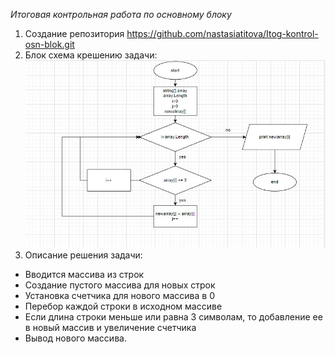 *Итоговая контрольная работа по основному блоку*

1. Создание репозитория https://github.com/nastasiatitova/Itog-kontrol-osn-blok.git
2. Блок схема крешению задачи:
![](blok.jpg)
3. Описание решения задачи:
* Вводится массива из строк
* Создание пустого массива для новых строк
* Установка счетчика для нового массива в 0
* Перебор каждой строки в исходном массиве
* Если длина строки меньше или равна 3 символам, то добавление ее в новый массив и увеличение счетчика
* Вывод нового массива.